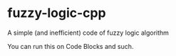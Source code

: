 # fuzzy-logic-cpp
A simple (and inefficient) code of fuzzy logic algorithm

You can run this on Code Blocks and such.
